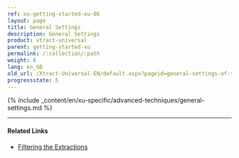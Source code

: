 ```yaml
---
ref: xu-getting-started-xu-06
layout: page
title: General Settings
description: General Settings
product: xtract-universal
parent: getting-started-xu
permalink: /:collection/:path
weight: 6
lang: en_GB
old_url: /Xtract-Universal-EN/default.aspx?pageid=general-settings-of-the-extractions
progressstate: 5
---
```

{% include _content/en/xu-specific/advanced-techniques/general-settings.md %}

*******
#### Related Links

- [Filtering the Extractions](../advanced-techniques/regular-expressions)